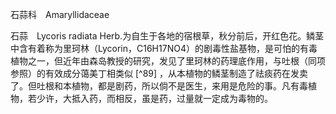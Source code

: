 石蒜科　Amaryllidaceae

  

石蒜　Lycoris radiata Herb.为自生于各地的宿根草，秋分前后，开红色花。鳞茎中含有着称为里珂林（Lycorin，C16H17NO4）的剧毒性盐基物，是可怕的有毒植物之一，但近年由森岛教授的研究，发见了里珂林的药理底作用，与吐根（同项参照）的有效成分蔼美丁相类似 [^89] ，从本植物的鳞茎制造了祛痰药在发卖了。但吐根和本植物，都是剧药，所以倘不是医生，来用是危险的事。凡有毒植物，若少许，大抵入药，而相反，虽是药，过量就一定成为毒物的。